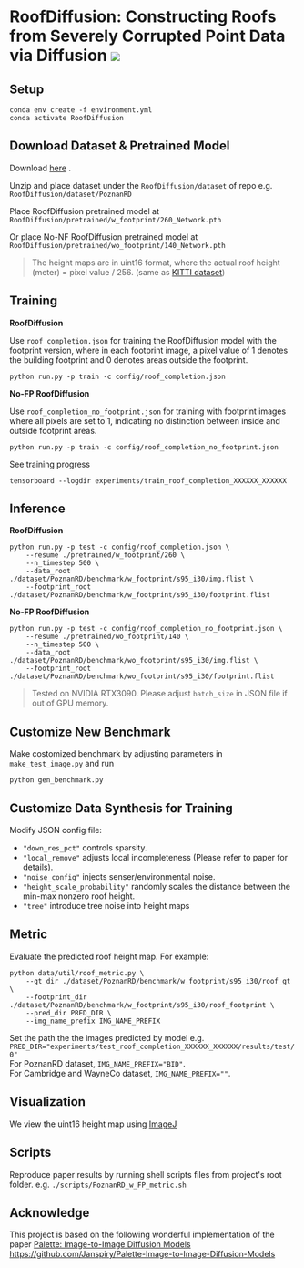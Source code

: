 <!-- # RoofDiffusion
Welcome to the official implementation of paper "RoofDiffusion: Constructing Roofs from Severely Corrupted Point Data via Diffusion" -->

<h1 align="left">RoofDiffusion: Constructing Roofs from Severely Corrupted Point Data via Diffusion
 <a href="https://arxiv.org/abs/2404.09290"><img  src="https://img.shields.io/badge/arXiv-Paper-<COLOR>.svg" ></a> </h1> 

## Setup
```console
conda env create -f environment.yml
conda activate RoofDiffusion
```

## Download Dataset \& Pretrained Model
Download [here](https://drive.google.com/drive/folders/1o_I4Z-9xRT7PqBgXQQgVUlcDOwOTT9Qj?usp=drive_link) .

Unzip and place dataset under the `RoofDiffusion/dataset` of repo e.g. `RoofDiffusion/dataset/PoznanRD`

Place RoofDiffusion pretrained model at `RoofDiffusion/pretrained/w_footprint/260_Network.pth`

Or place No-NF RoofDiffusion pretrained model at `RoofDiffusion/pretrained/wo_footprint/140_Network.pth`

> The height maps are in uint16 format, where the actual roof height (meter) = pixel value / 256. (same as [KITTI dataset](https://www.cvlibs.net/datasets/kitti/eval_depth_all.php))

## Training
**RoofDiffusion**

Use `roof_completion.json` for training the RoofDiffusion model with the footprint version, where in each footprint image, a pixel value of 1 denotes the building footprint and 0 denotes areas outside the footprint. 
```console
python run.py -p train -c config/roof_completion.json
```

**No-FP RoofDiffusion**

Use `roof_completion_no_footprint.json` for training with footprint images where all pixels are set to 1, indicating no distinction between inside and outside footprint areas.
```console
python run.py -p train -c config/roof_completion_no_footprint.json
```

See training progress
```console
tensorboard --logdir experiments/train_roof_completion_XXXXXX_XXXXXX
```

## Inference
**RoofDiffusion**
```console
python run.py -p test -c config/roof_completion.json \
    --resume ./pretrained/w_footprint/260 \
    --n_timestep 500 \
    --data_root ./dataset/PoznanRD/benchmark/w_footprint/s95_i30/img.flist \
    --footprint_root ./dataset/PoznanRD/benchmark/w_footprint/s95_i30/footprint.flist
```

**No-FP RoofDiffusion**
```console
python run.py -p test -c config/roof_completion_no_footprint.json \
    --resume ./pretrained/wo_footprint/140 \
    --n_timestep 500 \
    --data_root ./dataset/PoznanRD/benchmark/wo_footprint/s95_i30/img.flist \
    --footprint_root ./dataset/PoznanRD/benchmark/wo_footprint/s95_i30/footprint.flist
```

> Tested on NVIDIA RTX3090. Please adjust `batch_size` in JSON file if out of GPU memory.

## Customize New Benchmark
Make costomized benchmark by adjusting parameters in `make_test_image.py` and run
```console
python gen_benchmark.py
```

## Customize Data Synthesis for Training
Modify JSON config file:
- `"down_res_pct"` controls sparsity.
- `"local_remove"` adjusts local incompleteness (Please refer to paper for details).
- `"noise_config"` injects senser/environmental noise.
- `"height_scale_probability"` randomly scales the distance between the min-max nonzero roof height.
- `"tree"` introduce tree noise into height maps


## Metric
Evaluate the predicted roof height map.
For example:
```console
python data/util/roof_metric.py \
    --gt_dir ./dataset/PoznanRD/benchmark/w_footprint/s95_i30/roof_gt \
    --footprint_dir ./dataset/PoznanRD/benchmark/w_footprint/s95_i30/roof_footprint \
    --pred_dir PRED_DIR \
    --img_name_prefix IMG_NAME_PREFIX
```
Set the path the the images predicted by model e.g. `PRED_DIR="experiments/test_roof_completion_XXXXXX_XXXXXX/results/test/0"` \
For PoznanRD dataset, `IMG_NAME_PREFIX="BID"`. \
For Cambridge and WayneCo dataset, `IMG_NAME_PREFIX=""`.

## Visualization
We view the uint16 height map using [ImageJ](https://imagej.net/ij/download.html)

## Scripts
Reproduce paper results by running shell scripts files from project's root folder. e.g. `./scripts/PoznanRD_w_FP_metric.sh`

## Acknowledge
This project is based on the following wonderful implementation of the paper [Palette: Image-to-Image Diffusion Models](https://arxiv.org/abs/2111.05826) \
https://github.com/Janspiry/Palette-Image-to-Image-Diffusion-Models
